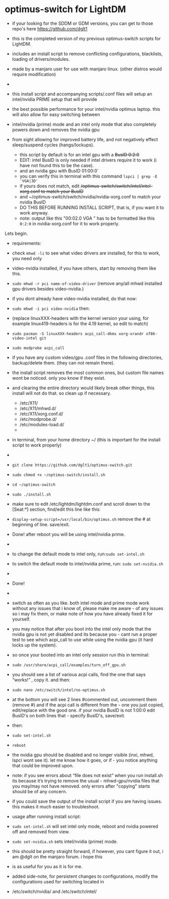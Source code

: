 # optimus-switch for LightDM
- if your looking for the SDDM or GDM versions, you can get to those repo's here https://github.com/dglt1
- this is the completed version of my previous optimus-switch scripts for LightDM.
- includes an install script to remove conflicting configurations, blacklists, loading of drivers/modules. 
- made by a manjaro user for use with manjaro linux. (other distros would require modification)
- 
- this install script and accompanying scripts/.conf files will setup an intel/nvidia PRIME setup that will provide
- the best possible performance for your intel/nvidia optimus laptop. this will also allow for easy switching between
- intel/nvidia (prime) mode and an intel only mode that also completely powers down and removes the nvidia gpu
- from sight allowing for improved battery life, and not negatively effect sleep/suspend cycles (hangs/lockups).

  - this script by default is for an intel gpu with a ~~BusID 0:2:0~~
  - EDIT: intel BusID is only needed if intel drivers require it to work (i have not found this to be the case).
  - and an nvidia gpu with BusID 01:00:0`
  - you can verify this in terminal with this command `lspci | grep -E 'VGA|3D'`
  - if yours does not match, edit ~~/optimus-switch/switch/intel/intel-xorg.conf to match your BusID~~
  - and ~/optimus-switch/switch/nvidia/nvidia-xorg.conf  to match your nvidia BusID
  - DO THIS BEFORE RUNNING INSTALL SCRIPT, that is, if you want it to work anyway.
  - note: output like this "00:02.0 VGA " has to be formatted like this `0:2:0` in nvidia-xorg.conf for it to work properly.


Lets begin.
- requirements:
 - check `mhwd -li` to see what video drivers are installed, for this to work, you need only
 - video-nvidia installed, if you have others, start by removing them like this.
 - `sudo mhwd -r pci name-of-video-driver` (remove any/all mhwd installed gpu drivers besides video-nvidia.)
- if you dont already have video-nvidia installed, do that now:
- `sudo mhwd -i pci video-nvidia`
then:
- (replace linuxXXX-headers with the kernel version your using, for example linux419-headers is for the 4.19 kernel, so edit to match)
 - `sudo pacman -S linuxXXX-headers acpi_call-dkms xorg-xrandr xf86-video-intel git` 
 - `sudo modprobe acpi_call`

- if you have any custom video/gpu .conf files in the following directories, backup/delete them. (they can not remain there).
- the install script removes the most common ones, but custom file names wont be noticed. only you know if they exist.
- and clearing the entire directory would likely break other things, this install will not do that. so clean up if necessary.
   - /etc/X11/
   - /etc/X11/mhwd.d/
   - /etc/X11/xorg.conf.d/
   - /etc/modprobe.d/
   - /etc/modules-load.d/
   -
- in terminal, from your home directory ~/  (this is important for the install script to work properly)
- 
- `git clone https://github.com/dglt1/optimus-switch.git`
- `sudo chmod +x ~/optimus-switch/install.sh`
- `cd ~/optimus-switch`
- `sudo ./install.sh`
-  make sure to edit /etc/lightdm/lightdm.conf and scroll down to the [Seat:*] section, find/edit this line like this:
-  `display-setup-script=/usr/local/bin/optimus.sh`  remove the # at beginning of line. save/exit.
-  Done! after reboot you will be using intel/nvidia prime. 
- 
- to change the default mode to intel only, run:`sudo set-intel.sh`
- to switch the default mode to intel/nvidia prime, run: `sudo set-nvidia.sh`
- 
- Done!
-
- switch as often as you like. both intel mode and prime mode work without any issues that i know of, please make me aware - of any issues so i may fix them, or make note of how you have already fixed it for yourself.

- you may notice that after you boot into the intel only mode that the nvidia gpu is not yet disabled and its because you - cant run a proper test to see which acpi_call to use while using the nvidia gpu (it hard locks up the system).

- so once your booted into an intel only session run this in terminal:
- `sudo /usr/share/acpi_call/examples/turn_off_gpu.sh`

- you should see a list of various acpi calls, find the one that says “works!” , copy it. and then:
- `sudo nano /etc/switch/intel/no-optimus.sh`

- at the bottom you will see 2 lines #commented out, uncomment them (remove #) and if the acpi call is different from the - one you just copied, edit/replace with the good one. if your nvidia BusID is not 1:00:0 edit BusID's on both lines that - specify BusID's, save/exit.

- then:

- `sudo set-intel.sh`
- `reboot`

- the nvidia gpu should be disabled and no longer visible (inxi, mhwd, lspci wont see it). let me know how it goes, or if - you notice anything that could be improved upon. 

- note: if you see errors about “file does not exist” when you run install.sh its because it’s trying to remove the usual - mhwd-gpu/nvidia files that you may/may not have removed. only errors after "copying" starts should be of any concern. 
- if you could save the output of the install script if you are having issues. this makes it much easier to troubleshoot.


- usage after running install script:  

- `sudo set-intel.sh` will set intel only mode, reboot and nvidia powered off and removed from view.

- `sudo set-nvidia.sh`  sets intel/nvidia (prime) mode.

- this should be pretty straight forward, if however, you cant figure it out, i am @dglt on the manjaro forum. i hope this
- is as useful for you as it is for me.

 - added side-note, for persistent changes to configurations, modify the configurations used for switching located in
 - /etc/switch/nvidia/  and  /etc/switch/intel/  
